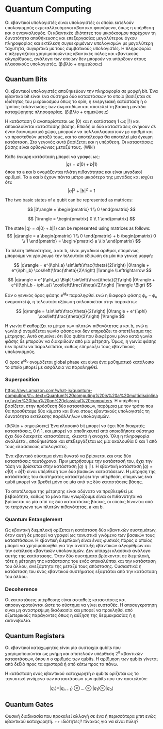 # Quantum Computing

Οι κβαντικοί υπολογιστές είναι υπολογιστές οι οποίοι εκτελούν υπολογισμούς εκμεταλλευόμενοι κβαντικά φαινόμενα, όπως η υπέρθεση και ο εναγκαλισμός. Οι κβαντικές ιδιότητες του μικρόκοσμου παρέχουν τη δυνατότητα αποθήκευσης και επεξεργασίας μεγαλύτερου όγκου πληροφορίας και εκτέλεση συγκεκριμένων υπολογισμών με μεγαλύτερη ταχύτητα, συγκριτικά με τους συμβατικούς υπολογιστές. Η πληροφορία επεξεργάζεται χρησιμοποιώντας κβαντικές πύλες και κβαντικούς αλγορίθμους, ανάλογα των οποίων δεν μπορούν να υπάρξουν στους κλασσικούς υπολογιστές. (βιβλίο + σημειώσεις)

## Quantum Bits
Οι κβαντικοί υπολογιστές αποθηκεύουν την πληροφορία σε μορφή bit. Ένα κβαντικό bit είναι ένα σύστημα δύο καταστάσεων το οποίο βασίζεται σε ιδιότητες του μικρόκοσμου όπως το spin, η ενεργειακή κατάσταση ή ο τρόπος ταλάντωσης των σωματιδίων και αποτελεί τη βασική μονάδα καταχώρησης πληροφορίας. (βιβλίο + σημειώσεις)

Η κατάσταση 0 αναπαρίσταται ως $|0\rangle$ και η κατάσταση 1 ως $|1\rangle$ και αποκαλούνται καταστάσης βάσης. Επειδή οι δύο καταστάσεις ανήκουν σε έναν διανυσματικό χώρο, μπορούν να πολλαπλασιαστούν με αριθμό και να προστεθούν μεταξύ τους, και το αποτέλεσμα θα αποτελεί μία έγκυρη κατάσταση. Στο γεγονός αυτό βασίζεται και η υπέρθεση. Οι καταστάσεις βάσης είναι ορθογώνιες μεταξύ τους. (Wiki)

Κάθε έγκυρη κατάσταση μπορεί να γραφεί ως:
$$|q\rangle = a|0\rangle + b|1\rangle$$
όπου τα a και b ονομάζονται πλάτη πιθανότητας και είναι μιγαδικοί αριθμοί. Τα a και b έχουν πάντα μέτρο μικρότερο της μονάδας και ισχύει ότι:
$$|a|^2 + |b|^2 = 1$$

The two basic states of a qubit can be represented as matrices:

$$
|0\rangle = \begin{pmatrix}
1 \\
0
\end{pmatrix}
$$

$$
|1\rangle = \begin{pmatrix}
0 \\
1
\end{pmatrix}
$$

The state $|q\rangle = a|0\rangle + b|1\rangle$ can be represented using matrices as follows:
$$
|q\rangle = a \begin{pmatrix}
1 \\
0
\end{pmatrix} + b \begin{pmatrix}
0 \\
1
\end{pmatrix} = \begin{pmatrix}
a \\
b
\end{pmatrix}
$$

Τα πλάτη πιθανότητας, a και b, είναι μιγαδικοί αριθμοί, επομένως μπορούμε να γράψουμε την τελευταία εξίσωση σε μία πιο γενική μορφή:

$$
|q\rangle = e^{i\phi_a} \sin\left(\frac{\theta}{2}\right) |0\rangle + e^{i\phi_b} \cos\left(\frac{\theta}{2}\right) |1\rangle \Leftrightarrow
$$

$$
|q\rangle = e^{i\phi_a} \Bigl( \sin\left(\frac{\theta}{2}\right) |0\rangle + e^{i(\phi_b - \phi_a)} \cos\left(\frac{\theta}{2}\right) |1\rangle \Bigr)
$$

Εάν ο γενικός όρος φάσης $e^{i\phi_a}$ παραληφθεί ενώ η διαφορά φάσης $\phi_b - \phi_a$ ονομαστεί $\phi$, η τελευταία εξίσωση απλοποιείται στην παρακάτω:

$$
|q\rangle = \sin\left(\frac{\theta}{2}\right) |0\rangle + e^{i\phi} \cos\left(\frac{\theta}{2}\right) |1\rangle
$$

Η γωνία $\theta$ καθορίζει το μέτρο των πλατών πιθανότητας a και b, ενώ η γωνία $\phi$ ονομάζεται γωνία φάσης και δεν επηρεάζει το αποτέλεσμα της μέτρησης. Αυτό σημαίνει ότι δύο qubits που διαφέρονυ μόνο κατά γωνία φάσης δε μπορούν να διακριθούν από μία μέτρηση. Όμως, η γωνία φάσης δεν πρέπει να παραλείπεται, καθώς επηρεάζει τους κβαντικούς υπολογισμούς.

Ο όρος $e^{i\phi_a}$ ονομάζεται global phase και είναι ένα μαθηματικό κατάλοιπο το οποίο μπορεί με ασφάλεια να παραληφθεί.

### Superposition
https://aws.amazon.com/what-is/quantum-computing/#:~:text=Quantum%20computing%20is%20a%20multidisciplinary,faster%20than%20on%20classical%20computers.
Η υπέρθεση βασίζεται στην πρόσθεση δύο καταστάσεων, παρόμοια με τον τρόπο που θα προσθέταμε δύο κύματα και δίνει στους κβαντικούς υπολογιστές τη δυνατότητα εκτέλεσης παράλληλων υπολογισμών.


(βιβλίο + σημειώσεις)
Ένα κλασσικό bit μπορεί να έχει δύο διακριτές καταστάσεις, 0 ή 1, και μπορεί να αποθηκευτεί από οποιοδήποτε σύστημα έχει δύο διακριτές καταστάσεις, κλειστό ή ανοιχτό. Όλη η πληροφορία αναλύεται, αποθηκεύτεαι και επεξεργάζεται ως μία ακολουθία 0 και 1 από τους κλασσικούς υπολογιστές.

Ένα κβαντικό σύστημα είναι δυνατό να βρίσκεται και στις δύο καταστάσεις ταυτόχρονα. Πριν μετρήσουμε την κατάστασή του, έχει την τάση να βρίσκεται στην κατάσταση $|q\rangle$ ή $|1\rangle$. Η κβαντική κατάσταση $|q\rangle = a|0\rangle + b|1\rangle$ είναι υπέρθεση των δύο βασικών καταστάσεων. Η μέτρηση της κατάστασης του συστήματος καταστρέφει την υπέρθεση, επομένως ένα qubit μπορεί να βρεθεί μόνο σε μία από τις δύο καταστάσεις βάσης.

Το αποτέλεσμα της μέτρησης είναι αδύνατο να προβλεφθεί με βεβαιότητα, καθώς το μόνο που γνωρίζουμε είναι οι πιθανότητα να βρίσκεται σε μία από τις δύο καταστάσεις βάσεις, οι οποίες δίνονται από το τετράγωνο των πλατών πιθανότητας, a και b.

### Quantum Entanglement
Ως κβαντική διεμπλοκή ορίζεται η κατάσταση δύο κβαντικών συστημάτων, όταν αυτή δε μπορεί να γραφεί ως τανυστικό γινόμενο των βασικών τους καταστάσεων. Η κβαντική διεμπλοκή είναι ένας φυσικός πόρος ο οποίος μπορεί να χρησιμοποιηθεί για την ανάπτυξη κβαντικών αλγορίθμων και την εκτέλεση κβαντικών υπολογισμών. Δεν υπάρχει κλασσικό ανάλογο αυτής της κατάστασης. Όταν δύο συστήματα βρίσκονται σε διεμπλοκή, τότε η μέτρηση της κατάστασης του ενός αποκαλύπτει και την κατάσταση του άλλου, ανεξάρτητα της μεταξύ τους απόστασης. Ουσιαστικά η κατάσταση του ενός κβαντικού συστήματος εξαρτάται από την κατάσταση του άλλου.

### Decoherence
Οι καταστάσεις υπέρθεσης είναι ασταθείς καταστάσεις και αποσυγκροτούνται ώστε το σύστημα να γίνει ευσταθές. Η αποσυγκροτηση είναι μη αναστρέψιμη διαδικασία και μπορεί να προκληθεί από εξωτερικούς παράγοντες όπως η αύξηση της θερμοκρασίας ή η ακτινοβολία.

## Quantum Registers
Οι κβαντικοί καταχωρητές είναι μία συστοιχία qubits που χρησιμοποιούνται ως μνήμη και αποτελούν υπέρθεση $2^n$ κβαντικών καταστάσεων, όπου $n$ ο αριθμός των qubits. Η αρίθμηση των qubits γίνεται από δεξιά προς τα αριστερά ή από κάτω προς τα πάνω.

Η κατάσταση ενός κβαντικού καταχωρητή $n$ qubits ορίζεται ως το τανυστικό γινόμενο των καταστάσεων των qubits που τον αποτελούν:

$$
|q_r\rangle = |q_{n - 1}\rangle \otimes ... \otimes |q_1\rangle \otimes |q_0\rangle
$$

## Quantum Gates
Φυσική διαδικασία που προκαλεί αλλαγή σε ένα ή περισσότερα μπιτ ενώς κβαντικού καταχωρητή.
++ ιδιότητες? πίνακας για να είναι πύλη?
